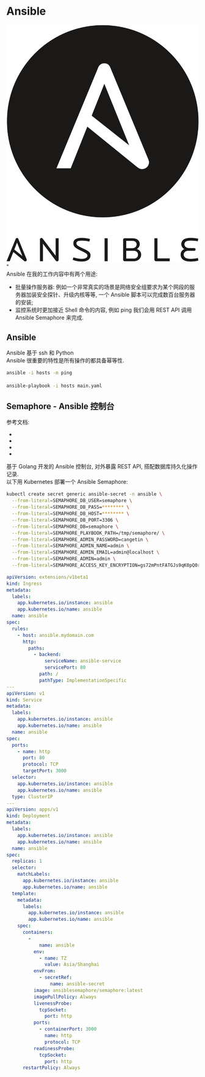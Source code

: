 <a name="JPshA"></a>
# Ansible
![ansible.svg](./assets/1662607034984-1ed9ae65-5eaa-4edb-8ea6-fe5b61bb9f79.svg)"<br />Ansible 在我的工作内容中有两个用途:

- 批量操作服务器: 例如一个非常真实的场景是网络安全组要求为某个网段的服务器加装安全探针、升级内核等等, 一个 Ansible 脚本可以完成数百台服务器的安装;
- 监控系统时更加接近 Shell 命令的内容, 例如 ping 我们会用 REST API 调用 Ansible Semaphore 来完成.
<a name="McX3m"></a>
## Ansible
Ansible 基于 ssh 和 Python<br />Ansible 很重要的特性是所有操作的都具备幂等性.

```bash
ansible -i hosts -m ping

ansible-playbook -i hosts main.yaml
```

<a name="LsvN0"></a>
## Semaphore - Ansible 控制台
参考文档:

- 
- 
- 
- 

基于 Golang 开发的 Ansible 控制台, 对外暴露 REST API, 搭配数据库持久化操作记录.<br />以下用 Kubernetes 部署一个 Ansible Semaphore:
```bash
kubectl create secret generic ansible-secret -n ansible \
  --from-literal=SEMAPHORE_DB_USER=semaphore \
  --from-literal=SEMAPHORE_DB_PASS=******** \
  --from-literal=SEMAPHORE_DB_HOST=******** \
  --from-literal=SEMAPHORE_DB_PORT=3306 \
  --from-literal=SEMAPHORE_DB=semaphore \
  --from-literal=SEMAPHORE_PLAYBOOK_PATH=/tmp/semaphore/ \
  --from-literal=SEMAPHORE_ADMIN_PASSWORD=cangetin \
  --from-literal=SEMAPHORE_ADMIN_NAME=admin \
  --from-literal=SEMAPHORE_ADMIN_EMAIL=admin@localhost \
  --from-literal=SEMAPHORE_ADMIN=admin \
  --from-literal=SEMAPHORE_ACCESS_KEY_ENCRYPTION=gs72mPntFATGJs9qK0pQ0rKtfidlexiMjYCH9gWKhTU=
```

```yaml
apiVersion: extensions/v1beta1
kind: Ingress
metadata:
  labels:
    app.kubernetes.io/instance: ansible
    app.kubernetes.io/name: ansible
  name: ansible
spec:
  rules:
    - host: ansible.mydomain.com
      http:
        paths:
          - backend:
              serviceName: ansible-service
              servicePort: 80
            path: /
            pathType: ImplementationSpecific
---
apiVersion: v1
kind: Service
metadata:
  labels:
    app.kubernetes.io/instance: ansible
    app.kubernetes.io/name: ansible
  name: ansible
spec:
  ports:
    - name: http
      port: 80
      protocol: TCP
      targetPort: 3000
  selector:
    app.kubernetes.io/instance: ansible
    app.kubernetes.io/name: ansible
  type: ClusterIP
---
apiVersion: apps/v1
kind: Deployment
metadata:
  labels:
    app.kubernetes.io/instance: ansible
    app.kubernetes.io/name: ansible
  name: ansible
spec:
  replicas: 1
  selector:
    matchLabels:
      app.kubernetes.io/instance: ansible
      app.kubernetes.io/name: ansible
  template:
    metadata:
      labels:
        app.kubernetes.io/instance: ansible
        app.kubernetes.io/name: ansible
    spec:
      containers:
        -
        	name: ansible
          env:
            - name: TZ
              value: Asia/Shanghai
          envFrom:
            - secretRef:
                name: ansible-secret
          image: ansiblesemaphore/semaphore:latest
          imagePullPolicy: Always
          livenessProbe:
            tcpSocket:
              port: http
          ports:
            - containerPort: 3000
              name: http
              protocol: TCP
          readinessProbe:
            tcpSocket:
              port: http
      restartPolicy: Always
```
